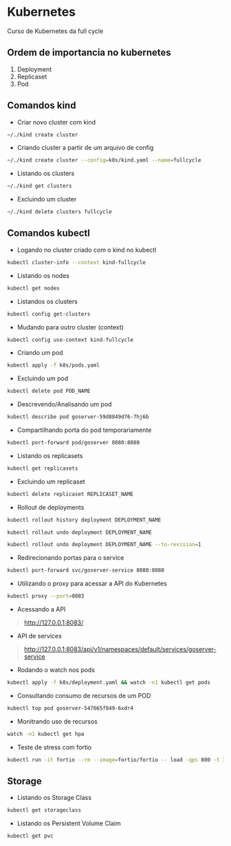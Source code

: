 # Kubernetes
Curso de Kubernetes da full cycle

## Ordem de importancia no kubernetes
1. Deployment
2. Replicaset
3. Pod

## Comandos kind

- Criar novo cluster com kind
```sh
~/./kind create cluster
```

- Criando cluster a partir de um arquivo de config
```sh
~/./kind create cluster --config=k8s/kind.yaml --name=fullcycle
```

- Listando os clusters
```sh
~/./kind get clusters
```

- Excluindo um cluster
```sh
~/./kind delete clusters fullcycle
```

## Comandos kubectl
- Logando no cluster criado com o kind no kubectl

```sh
kubectl cluster-info --context kind-fullcycle
```

- Listando os nodes
```sh
kubectl get nodes
```

- Listandos os clusters
```sh
kubectl config get-clusters
```

- Mudando para outro cluster (context)

```sh
kubectl config use-context kind-fullcycle
```

- Criando um pod
```sh
kubectl apply -f k8s/pods.yaml
```

- Excluindo um pod
```sh
kubectl delete pod POD_NAME
```

- Descrevendo/Analisando um pod
```sh
kubectl describe pod goserver-59d8849d76-7hj6b
```

- Compartilhando porta do pod temporariamente
```sh
kubectl port-forward pod/goserver 8080:8080
```

- Listando os replicasets
```sh
kubectl get replicasets
```

- Excluindo um replicaset
```sh
kubectl delete replicaset REPLICASET_NAME
```

- Rollout de deployments

```sh
kubectl rollout history deployment DEPLOYMENT_NAME
```

```sh
kubectl rollout undo deployment DEPLOYMENT_NAME
```

```sh
kubectl rollout undo deployment DEPLOYMENT_NAME --to-revision=1
```

- Redirecionando portas para o service
```sh
kubectl port-forward svc/goserver-service 8080:8080
```

- Utilizando o proxy para acessar a API do Kubernetes
```sh
kubectl proxy --port=8083
```
- Acessando a API
> http://127.0.0.1:8083/

- API de services
> http://127.0.0.1:8083/api/v1/namespaces/default/services/goserver-service


- Rodando o watch nos pods
```sh
kubectl apply -f k8s/deployment.yaml && watch -n1 kubectl get pods
```

- Consultando consumo de recursos de um POD
```sh
kubectl top pod goserver-547665f849-6xdr4
```


- Monitrando uso de recursos
```sh
watch -n1 kubectl get hpa
```


- Teste de stress com fortio
```sh
kubectl run -it fortio --rm --image=fortio/fortio -- load -qps 800 -t 120s -c 70 "http://goserver-service:8080/healthz"
```



## Storage

- Listando os Storage Class
```sh
kubectl get storageclass
```

- Listando os Persistent Volume Claim
```sh
kubectl get pvc
```
